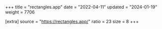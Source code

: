 +++
title = "rectangles.app"
date = "2022-04-11"
updated = "2024-01-19"
weight = 7706

[extra]
source = "https://rectangles.app/"
ratio = 23
size = 8
+++
